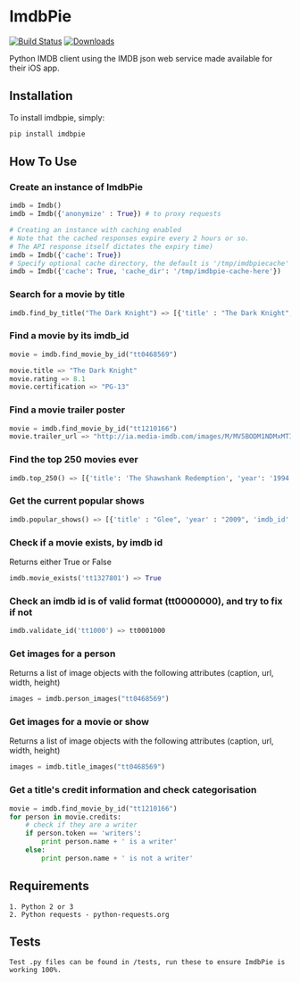 # ImdbPie
[![Build Status](https://travis-ci.org/richardasaurus/imdb-pie.png?branch=master)](https://travis-ci.org/richardasaurus/imdb-pie)
[![Downloads](https://pypip.in/d/imdbpie/badge.png)](https://crate.io/packages/imdbpie/)

Python IMDB client using the IMDB json web service made available for their iOS app.

## Installation

To install imdbpie, simply:
```bash
pip install imdbpie
```

## How To Use

### Create an instance of ImdbPie
```python
imdb = Imdb()
imdb = Imdb({'anonymize' : True}) # to proxy requests

# Creating an instance with caching enabled
# Note that the cached responses expire every 2 hours or so.
# The API response itself dictates the expiry time)
imdb = Imdb({'cache': True})
# Specify optional cache directory, the default is '/tmp/imdbpiecache'
imdb = Imdb({'cache': True, 'cache_dir': '/tmp/imdbpie-cache-here'})
```

### Search for a movie by title
```python
imdb.find_by_title("The Dark Knight") => [{'title' : "The Dark Knight", 'year' :  "2008", 'imdb_id' : "tt0468569"}, {'title' : "Batman Unmasked", ...}]
```
### Find a movie by its imdb_id
```python
movie = imdb.find_movie_by_id("tt0468569")

movie.title => "The Dark Knight"
movie.rating => 8.1
movie.certification => "PG-13"
```

### Find a movie trailer poster
```python
movie = imdb.find_movie_by_id("tt1210166")
movie.trailer_url => "http://ia.media-imdb.com/images/M/MV5BODM1NDMxMTI3M15BMl5BanBnXkFtZTcwMDAzODY1Ng@@._V1_.jpg"
```

### Find the top 250 movies ever
```python
imdb.top_250() => [{'title': 'The Shawshank Redemption', 'year': '1994', 'type': 'feature', 'rating': 9.3,...}, ...]
```

### Get the current popular shows
```python
imdb.popular_shows() => [{'title' : "Glee", 'year' : "2009", 'imdb_id' => "tt1327801"}, {'title' : "Dexter", ...}]
```
### Check if a movie exists, by imdb id
Returns either True or False
```python
imdb.movie_exists('tt1327801') => True
```

### Check an imdb id is of valid format (tt0000000), and try to fix if not
```python
imdb.validate_id('tt1000') => tt0001000
```
### Get images for a person
Returns a list of image objects with the following attributes (caption, url, width, height)
```python
images = imdb.person_images("tt0468569")
```
### Get images for a movie or show
Returns a list of image objects with the following attributes (caption, url, width, height)
```python
images = imdb.title_images("tt0468569")
```

### Get a title's credit information and check categorisation
```python
movie = imdb.find_movie_by_id("tt1210166")
for person in movie.credits:
    # check if they are a writer
    if person.token == 'writers':
        print person.name + ' is a writer'
    else:
        print person.name + ' is not a writer'
```

## Requirements

    1. Python 2 or 3
    2. Python requests - python-requests.org

## Tests

    Test .py files can be found in /tests, run these to ensure ImdbPie is working 100%.


